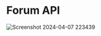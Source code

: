 # Forum API

![Screenshot 2024-04-07 223439](https://github.com/savareyhano/forum-api/assets/32730327/084353db-9213-49cb-8aba-79d2756641bd)
